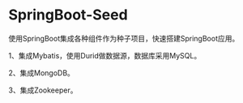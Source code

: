# SpringBoot-Seed
使用SpringBoot集成各种组件作为种子项目，快速搭建SpringBoot应用。

1、集成Mybatis，使用Durid做数据源，数据库采用MySQL。

2、集成MongoDB。

3、集成Zookeeper。
